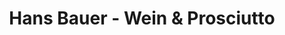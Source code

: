 ---
title: "Hans Bauer - Wein & Prosciutto"
url: /poettelsdorf/hans-bauer-wein-und-prosciutto/
shop: Wein
---